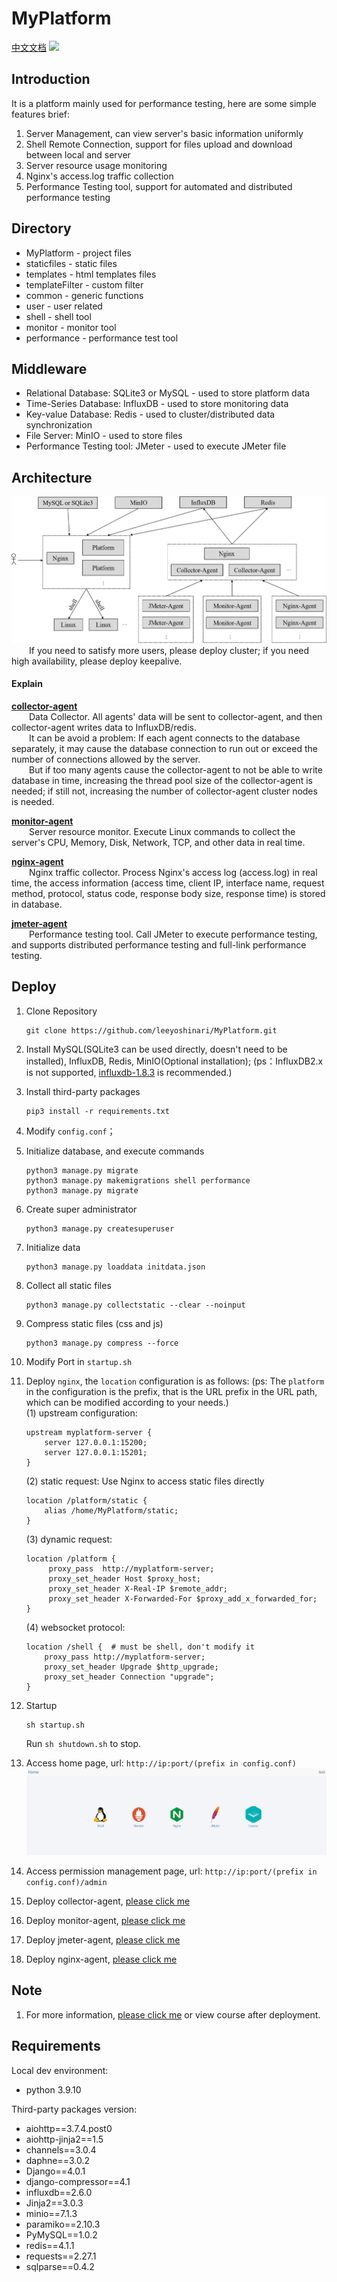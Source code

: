 # MyPlatform
[中文文档](https://github.com/leeyoshinari/MyPlatform/blob/main/templates/README_zh.md) ![](https://visitor-badge.glitch.me/badge?page_id=leeyoshinari)

## Introduction
It is a platform mainly used for performance testing, here are some simple features brief: <br>
1. Server Management, can view server's basic information uniformly<br>
2. Shell Remote Connection, support for files upload and download between local and server<br>
3. Server resource usage monitoring<br>
4. Nginx's access.log traffic collection<br>
5. Performance Testing tool, support for automated and distributed performance testing<br>

## Directory
- MyPlatform - project files
- staticfiles - static files
- templates - html templates files
- templateFilter - custom filter
- common - generic functions
- user - user related
- shell - shell tool
- monitor - monitor tool
- performance - performance test tool

## Middleware
- Relational Database: SQLite3 or MySQL - used to store platform data
- Time-Series Database: InfluxDB - used to store monitoring data
- Key-value Database: Redis - used to cluster/distributed data synchronization
- File Server: MinIO - used to store files
- Performance Testing tool: JMeter - used to execute JMeter file

## Architecture
![](https://github.com/leeyoshinari/MyPlatform/blob/main/staticfiles/img/myPlarform.png)
&emsp;&emsp;If you need to satisfy more users, please deploy cluster; if you need high availability, please deploy keepalive.

#### Explain
**[collector-agent](https://github.com/leeyoshinari/collector_agent )**<br>
&emsp;&emsp;Data Collector. All agents' data will be sent to collector-agent, and then collector-agent writes data to InfluxDB/redis.<br>
&emsp;&emsp;It can be avoid a problem: If each agent connects to the database separately, it may cause the database connection to run out or exceed the number of connections allowed by the server. <br>
&emsp;&emsp;But if too many agents cause the collector-agent to not be able to write database in time, increasing the thread pool size of the collector-agent is needed; if still not, increasing the number of collector-agent cluster nodes is needed.

**[monitor-agent](https://github.com/leeyoshinari/monitor_agent )**<br>
&emsp;&emsp;Server resource monitor. Execute Linux commands to collect the server's CPU, Memory, Disk, Network, TCP, and other data in real time.

**[nginx-agent](https://github.com/leeyoshinari/nginx_agent )**<br>
&emsp;&emsp;Nginx traffic collector. Process Nginx's access log (access.log) in real time, the access information (access time, client IP, interface name, request method, protocol, status code, response body size, response time) is stored in database.

**[jmeter-agent](https://github.com/leeyoshinari/jmeter_agent )**<br>
&emsp;&emsp;Performance testing tool. Call JMeter to execute performance testing, and supports distributed performance testing and full-link performance testing.

## Deploy
1. Clone Repository
    ```shell script
    git clone https://github.com/leeyoshinari/MyPlatform.git
    ``` 

2. Install MySQL(SQLite3 can be used directly, doesn't need to be installed), InfluxDB, Redis, MinIO(Optional installation); (ps：InfluxDB2.x is not supported, [ influxdb-1.8.3](https://dl.influxdata.com/influxdb/releases/influxdb-1.8.3.x86_64.rpm ) is recommended.)

3. Install third-party packages
    ```shell script
    pip3 install -r requirements.txt
    ```

4. Modify `config.conf`；

5. Initialize database, and execute commands
    ```shell script
    python3 manage.py migrate
    python3 manage.py makemigrations shell performance
    python3 manage.py migrate
    ```

6. Create super administrator
    ```shell script
    python3 manage.py createsuperuser
    ```

7. Initialize data
    ```shell script
    python3 manage.py loaddata initdata.json
    ```

8. Collect all static files
    ```shell script
    python3 manage.py collectstatic --clear --noinput
    ```

9. Compress static files (css and js)
    ```shell script
    python3 manage.py compress --force
    ```

10. Modify Port in `startup.sh`

11. Deploy `nginx`, the `location` configuration is as follows: (ps: The `platform` in the configuration is the prefix, that is the URL prefix in the URL path, which can be modified according to your needs.)<br>
    (1) upstream configuration:
    ```shell script
    upstream myplatform-server {
        server 127.0.0.1:15200;
        server 127.0.0.1:15201;
    }
    ```
    (2) static request: Use Nginx to access static files directly
    ```shell script
    location /platform/static {
        alias /home/MyPlatform/static;
    }
    ```
    (3) dynamic request:
    ```shell script
    location /platform {
         proxy_pass  http://myplatform-server;
         proxy_set_header Host $proxy_host;
         proxy_set_header X-Real-IP $remote_addr;
         proxy_set_header X-Forwarded-For $proxy_add_x_forwarded_for;
    }
    ```
    (4) websocket protocol:
    ```shell script
    location /shell {  # must be shell, don't modify it
        proxy_pass http://myplatform-server;
        proxy_set_header Upgrade $http_upgrade;
        proxy_set_header Connection "upgrade";
    }
    ```

12. Startup
    ```shell script
    sh startup.sh
    ```
    Run `sh shutdown.sh` to stop.

13. Access home page, url: `http://ip:port/(prefix in config.conf)`
![](https://github.com/leeyoshinari/MyPlatform/blob/main/staticfiles/img/home.JPG)

14. Access permission management page, url: `http://ip:port/(prefix in config.conf)/admin`

15. Deploy collector-agent, [please click me](https://github.com/leeyoshinari/collector_agent)

16. Deploy monitor-agent, [please click me](https://github.com/leeyoshinari/monitor_agent)

17. Deploy jmeter-agent, [please click me](https://github.com/leeyoshinari/jmeter_agent)

18. Deploy nginx-agent, [please click me](https://github.com/leeyoshinari/nginx_agent)

## Note
1. For more information, [please click me](https://github.com/leeyoshinari/MyPlatform/blob/main/templates/course_en.md) or view course after deployment.

## Requirements
Local dev environment:
- python 3.9.10

Third-party packages version:
- aiohttp==3.7.4.post0
- aiohttp-jinja2==1.5
- channels==3.0.4
- daphne==3.0.2
- Django==4.0.1
- django-compressor==4.1
- influxdb==2.6.0
- Jinja2==3.0.3
- minio==7.1.3
- paramiko==2.10.3
- PyMySQL==1.0.2
- redis==4.1.1
- requests==2.27.1
- sqlparse==0.4.2
